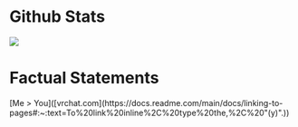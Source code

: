 <h1>Github Stats</h1>
<a href="https://github.com/IsThatTheRealNick">
  <img align="center" src="https://github-readme-stats.vercel.app/api?username=IsThatTheRealNick&theme=radical" />
</a>

<h1>Factual Statements</h1>
[Me > You]([vrchat.com](https://docs.readme.com/main/docs/linking-to-pages#:~:text=To%20link%20inline%2C%20type%20the,%2C%20"(y)".))
